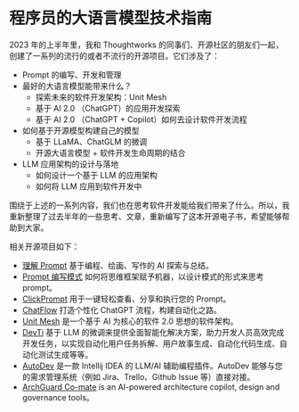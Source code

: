 # 程序员的大语言模型技术指南

2023 年的上半年里，我和 Thoughtworks 的同事们、开源社区的朋友们一起，创建了一系列的流行的或者不流行的开源项目。它们涉及了：

- Prompt 的编写、开发和管理
- 最好的大语言模型能带来什么？
  - 探索未来的软件开发架构：Unit Mesh
  - 基于 AI 2.0 （ChatGPT）的应用开发探索
  - 基于 AI 2.0 （ChatGPT + Copilot）如何去设计软件开发流程
- 如何基于开源模型构建自己的模型
  - 基于 LLaMA、ChatGLM 的微调
  - 开源大语言模型 + 软件开发生命周期的结合
- LLM 应用架构的设计与落地
  - 如何设计一个基于 LLM 的应用架构
  - 如何将 LLM 应用到软件开发中

围绕于上述的一系列内容，我们也在思考软件开发能给我们带来了什么。所以，我重新整理了过去半年的一些思考、文章，重新编写了这本开源电子书，希望能够帮助到大家。

相关开源项目如下：

- [理解 Prompt](https://github.com/prompt-engineering/understand-prompt) 基于编程、绘画、写作的 AI 探索与总结。
- [Prompt 编写模式](https://github.com/prompt-engineering/prompt-patterns) 如何将思维框架赋予机器，以设计模式的形式来思考
  prompt。
- [ClickPrompt](https://github.com/prompt-engineering/click-prompt) 用于一键轻松查看、分享和执行您的 Prompt。
- [ChatFlow](https://github.com/prompt-engineering/chat-flow)  打造个性化 ChatGPT 流程，构建自动化之路。
- [Unit Mesh](https://github.com/unit-mesh/unit-mesh) 是一个基于 AI 为核心的软件 2.0 思想的软件架构。
- [DevTi](https://github.com/unit-mesh/devti) 基于 LLM
  的微调来提供全面智能化解决方案，助力开发人员高效完成开发任务，以实现自动化用户任务拆解、用户故事生成、自动化代码生成、自动化测试生成等等。
- [AutoDev](https://github.com/unit-mesh/auto-dev) 是一款 Intellij IDEA 的 LLM/AI 辅助编程插件。AutoDev 能够与您的需求管理系统（例如
  Jira、Trello、Github Issue 等）直接对接。
- [ArchGuard Co-mate](https://github.com/archguard/co-mate) is an AI-powered architecture copilot, design and governance
  tools。
